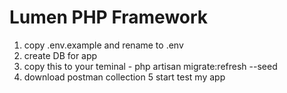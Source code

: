 # Lumen PHP Framework

1. copy .env.example and rename to .env
2. create DB for app
3. copy this to your teminal -  php artisan migrate:refresh --seed
4. download postman collection 
5 start test my app
